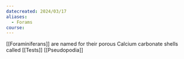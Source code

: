 ```yaml
---
datecreated: 2024/03/17
aliases:
  - Forams
course:
---
```

[[Foraminiferans]] are named for their porous Calcium carbonate shells called [[Tests]]
[[Pseudopodia]]